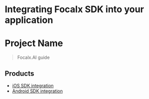 # Integrating Focalx SDK into your application


# Project Name
> Focalx.AI guide 

## Products
* [iOS SDK integration](https://github.com/pritamfocal/Documents/blob/main/ios.md)
* [Android SDK integration](https://github.com/pritamfocal/Documents/blob/main/Android.md)
